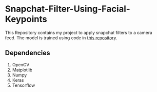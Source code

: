 # Snapchat-Filter-Using-Facial-Keypoints
This Repository contains my project to apply snapchat filters to a camera feed. The model is trained using code in [this repository](https://github.com/piyush2896/Facial-Keypoints-Detection).

## Dependencies
1. OpenCV
2. Matplotlib
3. Numpy
4. Keras
5. Tensorflow